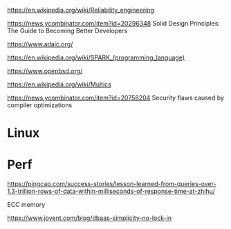 https://en.wikipedia.org/wiki/Reliability_engineering

https://news.ycombinator.com/item?id=20296348 Solid Design Principles: The Guide to Becoming Better Developers

https://www.adaic.org/

https://en.wikipedia.org/wiki/SPARK_(programming_language)

https://www.openbsd.org/

https://en.wikipedia.org/wiki/Multics

https://news.ycombinator.com/item?id=20758204 Security flaws caused by compiler optimizations

# Linux

# Perf
https://pingcap.com/success-stories/lesson-learned-from-queries-over-1.3-trillion-rows-of-data-within-milliseconds-of-response-time-at-zhihu/

ECC memory

https://www.joyent.com/blog/dbaas-simplicity-no-lock-in
